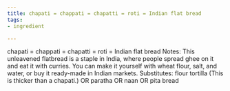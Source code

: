 ```yaml
---
title: chapati = chappati = chapatti = roti = Indian flat bread
tags:
- ingredient

---
```

chapati = chappati = chapatti = roti = Indian flat bread Notes: This unleavened flatbread is a staple in India, where people spread ghee on it and eat it with curries. You can make it yourself with wheat flour, salt, and water, or buy it ready-made in Indian markets. Substitutes: flour tortilla (This is thicker than a chapati.) OR paratha OR naan OR pita bread
